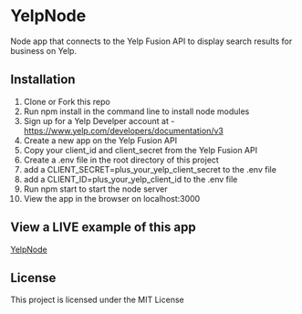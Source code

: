 # YelpNode

Node app that connects to the Yelp Fusion API to display search results for business on Yelp.

## Installation

1) Clone or Fork this repo
2) Run npm install in the command line to install node modules
3) Sign up for a Yelp Develper account at - https://www.yelp.com/developers/documentation/v3
4) Create a new app on the Yelp Fusion API
5) Copy your client_id and client_secret from the Yelp Fusion API
6) Create a .env file in the root directory of this project
7) add a CLIENT_SECRET=plus_your_yelp_client_secret to the .env file
8) add a CLIENT_ID=plus_your_yelp_client_id to the .env file
9) Run npm start to start the node server
10) View the app in the browser on localhost:3000

## View a LIVE example of this app

[YelpNode](https://yelpnode.herokuapp.com/)


## License

This project is licensed under the MIT License

